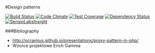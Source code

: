 #Design patterns

[![Build Status](https://travis-ci.org/DawidMazurek/design-patterns.svg?branch=master)](https://travis-ci.org/DawidMazurek/design-patterns)
[![Code Climate](https://codeclimate.com/github/DawidMazurek/design-patterns/badges/gpa.svg)](https://codeclimate.com/github/DawidMazurek/design-patterns)
[![Test Coverage](https://codeclimate.com/github/DawidMazurek/design-patterns/badges/coverage.svg)](https://codeclimate.com/github/DawidMazurek/design-patterns/coverage)
[![Dependency Status](https://www.versioneye.com/user/projects/55c79327653762001a003780/badge.svg?style=flat)](https://www.versioneye.com/user/projects/55c79327653762001a003780)
[![SensioLabsInsight](https://insight.sensiolabs.com/projects/05a21cab-7911-416e-b5e4-5371abc891fd/mini.png)](https://insight.sensiolabs.com/projects/05a21cab-7911-416e-b5e4-5371abc891fd)


###Bibliography
* http://ocramius.github.io/presentations/proxy-pattern-in-php/
* Wzorce projektowe Erich Gamma
